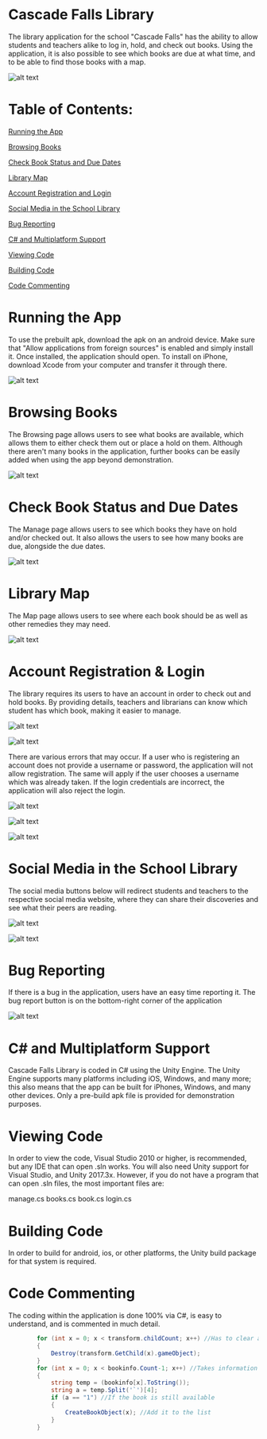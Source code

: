 # Cascade Falls Library
The library application for the school "Cascade Falls" has the ability to allow students and teachers alike to log in, hold, and check out books. Using the application, it is also possible to see which books are due at what time, and to be able to find those books with a map.

![alt text](https://media.discordapp.net/attachments/380444132989992963/408112121998737408/images.png?width=234&height=468)

# Table of Contents:

[Running the App](https://github.com/3honi/CascadeFallsLibrary#running-the-app)

[Browsing Books](https://github.com/3honi/CascadeFallsLibrary#browsing-books)

[Check Book Status and Due Dates](https://github.com/3honi/CascadeFallsLibrary#check-book-status-and-due-dates)

[Library Map](https://github.com/3honi/CascadeFallsLibrary#library-map)

[Account Registration and Login](https://github.com/3honi/CascadeFallsLibrary#account-registration--login)

[Social Media in the School Library](https://github.com/3honi/CascadeFallsLibrary#social-media-in-the-school-library)

[Bug Reporting](https://github.com/3honi/CascadeFallsLibrary#bug-reporting)

[C# and Multiplatform Support](https://github.com/3honi/CascadeFallsLibrary#c-and-multiplatform-support)

[Viewing Code](https://github.com/3honi/CascadeFallsLibrary#viewing-code)

[Building Code](https://github.com/3honi/CascadeFallsLibrary#building-code)

[Code Commenting](https://github.com/3honi/CascadeFallsLibrary#code-commenting)


# Running the App
To use the prebuilt apk, download the apk on an android device. Make sure that "Allow applications from foreign sources" is enabled and simply install it. Once installed, the application should open. To install on iPhone, download Xcode from your computer and transfer it through there.

![alt text](https://media.discordapp.net/attachments/380444132989992963/408091124389904394/Screenshot_20180130-214602.png?width=234&height=468)

# Browsing Books
The Browsing page allows users to see what books are available, which allows them to either check them out or place a hold on them. Although there aren't many books in the application, further books can be easily added when using the app beyond demonstration.

![alt text](https://media.discordapp.net/attachments/380444132989992963/408091123060572160/Screenshot_20180130-214646.png?width=234&height=468)

# Check Book Status and Due Dates
The Manage page allows users to see which books they have on hold and/or checked out. It also allows the users to see how many books are due, alongside the due dates.

![alt text](https://media.discordapp.net/attachments/380444132989992963/408095379935199234/Screenshot_20180130-220515.png?width=234&height=468)

# Library Map
The Map page allows users to see where each book should be as well as other remedies they may need.

![alt text](https://media.discordapp.net/attachments/380444132989992963/408091122447941633/Screenshot_20180130-214657.png?width=234&height=468)

# Account Registration & Login
The library requires its users to have an account in order to check out and hold books. By providing details, teachers and librarians can know which student has which book, making it easier to manage.

![alt text](https://media.discordapp.net/attachments/380444132989992963/408091124389904394/Screenshot_20180130-214602.png?width=234&height=468)

![alt text](https://media.discordapp.net/attachments/380444132989992963/408093925748899840/Screenshot_20180130-215916.png?width=234&height=468)

There are various errors that may occur. If a user who is registering an account does not provide a username or password, the application will not allow registration. The same will apply if the user chooses a username which was already taken. If the login credentials are incorrect, the application will also reject the login.

![alt text](https://media.discordapp.net/attachments/380444132989992963/408093925182799873/Screenshot_20180130-215918.png?width=234&height=468)

![alt text](https://media.discordapp.net/attachments/380444132989992963/408093925178605568/Screenshot_20180130-215929.png?width=234&height=468)

![alt text](https://media.discordapp.net/attachments/380444132989992963/408091122447941632/Screenshot_20180130-214623.png?width=234&height=468)

# Social Media in the School Library
The social media buttons below will redirect students and teachers to the respective social media website, where they can share their discoveries and see what their peers are reading.

![alt text](https://media.discordapp.net/attachments/380444132989992963/408097053676273667/twitter.png?width=234&height=468)

![alt text](https://media.discordapp.net/attachments/380444132989992963/408097081769590808/goodreads.png?width=234&height=468)

# Bug Reporting
If there is a bug in the application, users have an easy time reporting it. The bug report button is on the bottom-right corner of the application

![alt text](https://media.discordapp.net/attachments/380444132989992963/408099240368275466/adasd.png?width=234&height=468)

# C# and Multiplatform Support
Cascade Falls Library is coded in C# using the Unity Engine. The Unity Engine supports many platforms including  iOS, Windows, and many more; this also means that the app can be built for iPhones, Windows, and many other devices. Only a pre-build apk file is provided for demonstration purposes.

# Viewing Code
In order to view the code, Visual Studio 2010 or higher, is recommended, but any IDE that can open .sln works. You will also need Unity support for Visual Studio, and Unity 2017.3x. However, if you do not have a program that can open .sln files, the most important files are:

manage.cs
books.cs
book.cs
login.cs

# Building Code
In order to build for android, ios, or other platforms, the Unity build package for that system is required.

# Code Commenting
The coding within the application is done 100% via C#, is easy to understand, and is commented in much detail.

```c#
        for (int x = 0; x < transform.childCount; x++) //Has to clear all of the books first before placing a new list
        {
            Destroy(transform.GetChild(x).gameObject);
        }
        for (int x = 0; x < bookinfo.Count-1; x++) //Takes information from the php file
        {
            string temp = (bookinfo[x].ToString());
            string a = temp.Split('`')[4];
            if (a == "1") //If the book is still available
            {
                CreateBookObject(x); //Add it to the list
            }
        }
```

